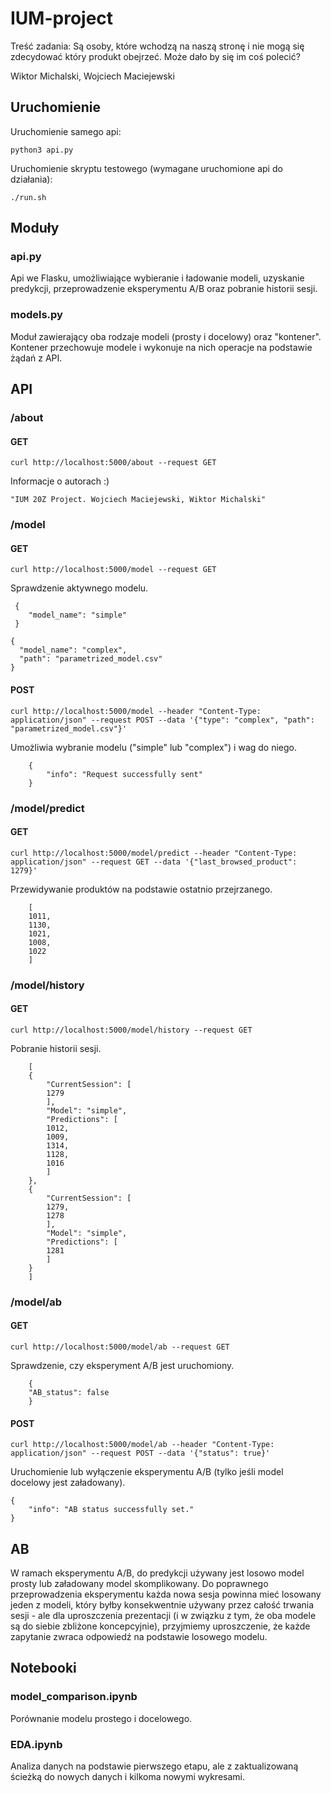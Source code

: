 # IUM-project

Treść zadania:
Są osoby, które wchodzą na naszą stronę i nie mogą się zdecydować który produkt obejrzeć. Może dało by się im coś polecić?

Wiktor Michalski, Wojciech Maciejewski

## Uruchomienie

Uruchomienie samego api:
```
python3 api.py
```

Uruchomienie skryptu testowego (wymagane uruchomione api do działania):
```
./run.sh
```

## Moduły

### api.py
Api we Flasku, umożliwiające wybieranie i ładowanie modeli, uzyskanie predykcji, przeprowadzenie eksperymentu A/B oraz pobranie historii sesji.

### models.py
Moduł zawierający oba rodzaje modeli (prosty i docelowy) oraz "kontener". Kontener przechowuje modele i wykonuje na nich operacje na podstawie żądań z API.

## API

### /about
#### GET
```
curl http://localhost:5000/about --request GET
```
Informacje o autorach :)
```
"IUM 20Z Project. Wojciech Maciejewski, Wiktor Michalski"
```

### /model
#### GET
```
curl http://localhost:5000/model --request GET
```
Sprawdzenie aktywnego modelu.
```
 {
    "model_name": "simple"
 }
```
```
{
  "model_name": "complex", 
  "path": "parametrized_model.csv"
}
```

#### POST
```
curl http://localhost:5000/model --header "Content-Type: application/json" --request POST --data '{"type": "complex", "path": "parametrized_model.csv"}'
```
Umożliwia wybranie modelu ("simple" lub "complex") i wag do niego. 
```
    {
        "info": "Request successfully sent"
    }
```

### /model/predict
#### GET
```
curl http://localhost:5000/model/predict --header "Content-Type: application/json" --request GET --data '{"last_browsed_product": 1279}'
```
Przewidywanie produktów na podstawie ostatnio przejrzanego.
```
    [
    1011, 
    1130, 
    1021, 
    1008, 
    1022
    ]
```

### /model/history
#### GET
```
curl http://localhost:5000/model/history --request GET
```
Pobranie historii sesji.
```
    [
    {
        "CurrentSession": [
        1279
        ], 
        "Model": "simple", 
        "Predictions": [
        1012, 
        1009, 
        1314, 
        1128, 
        1016
        ]
    }, 
    {
        "CurrentSession": [
        1279, 
        1278
        ], 
        "Model": "simple", 
        "Predictions": [
        1281
        ]
    }
    ]
```

### /model/ab
#### GET
```
curl http://localhost:5000/model/ab --request GET
```
Sprawdzenie, czy eksperyment A/B jest uruchomiony.
```
    {
    "AB_status": false
    }
```

#### POST
```
curl http://localhost:5000/model/ab --header "Content-Type: application/json" --request POST --data '{"status": true}'
```
Uruchomienie lub wyłączenie eksperymentu A/B (tylko jeśli model docelowy jest załadowany).
```
{
    "info": "AB status successfully set."
}
```

## AB
W ramach eksperymentu A/B, do predykcji używany jest losowo model prosty lub załadowany model skomplikowany. Do poprawnego przeprowadzenia eksperymentu każda nowa sesja powinna mieć losowany jeden z modeli, który byłby konsekwentnie używany przez całość trwania sesji - ale dla uproszczenia prezentacji (i w związku z tym, że oba modele są do siebie zbliżone koncepcyjnie), przyjmiemy uproszczenie, że każde zapytanie zwraca odpowiedź na podstawie losowego modelu.

## Notebooki
### model_comparison.ipynb 
Porównanie modelu prostego i docelowego.

### EDA.ipynb
Analiza danych na podstawie pierwszego etapu, ale z zaktualizowaną ścieżką do nowych danych i kilkoma nowymi wykresami.